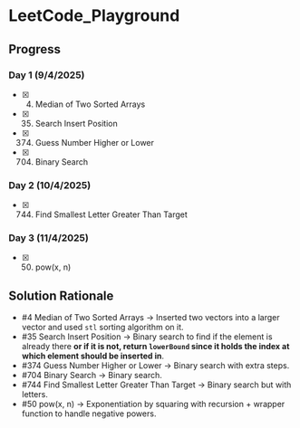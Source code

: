 # LeetCode_Playground

## Progress
### Day 1 (9/4/2025)
- [x] 4. Median of Two Sorted Arrays
- [x] 35. Search Insert Position
- [x] 374. Guess Number Higher or Lower
- [x] 704. Binary Search
### Day 2 (10/4/2025)
- [x] 744. Find Smallest Letter Greater Than Target
### Day 3 (11/4/2025)
- [x] 50. pow(x, n)

## Solution Rationale
- #4 Median of Two Sorted Arrays &rarr; Inserted two vectors into a larger vector and used `stl` sorting algorithm on it.
- #35 Search Insert Position &rarr; Binary search to find if the element is already there **or if it is not, return `lowerBound` since it holds the index at which element should be inserted in**.
- #374 Guess Number Higher or Lower &rarr; Binary search with extra steps.
- #704 Binary Search &rarr; Binary search.
- #744 Find Smallest Letter Greater Than Target &rarr; Binary search but with letters.
- #50 pow(x, n) &rarr; Exponentiation by squaring with recursion + wrapper function to handle negative powers.
